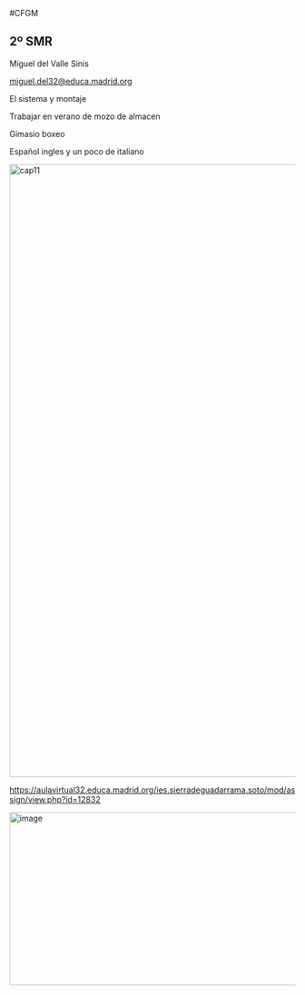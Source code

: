 #CFGM
## 2º SMR
Miguel del Valle Sinis 

miguel.del32@educa.madrid.org

El sistema y montaje 

Trabajar en verano de mozo de almacen

Gimasio boxeo 

Español ingles y un poco de italiano

<img width="1920" height="1080" alt="cap11" src="https://github.com/user-attachments/assets/4fa7d67b-91d2-496d-a2e9-a4b64208d534" />

https://aulavirtual32.educa.madrid.org/ies.sierradeguadarrama.soto/mod/assign/view.php?id=12832

<img width="776" height="305" alt="image" src="https://github.com/user-attachments/assets/e1c68d7b-3f1a-4a2f-93ac-f2968b8f9397" />
